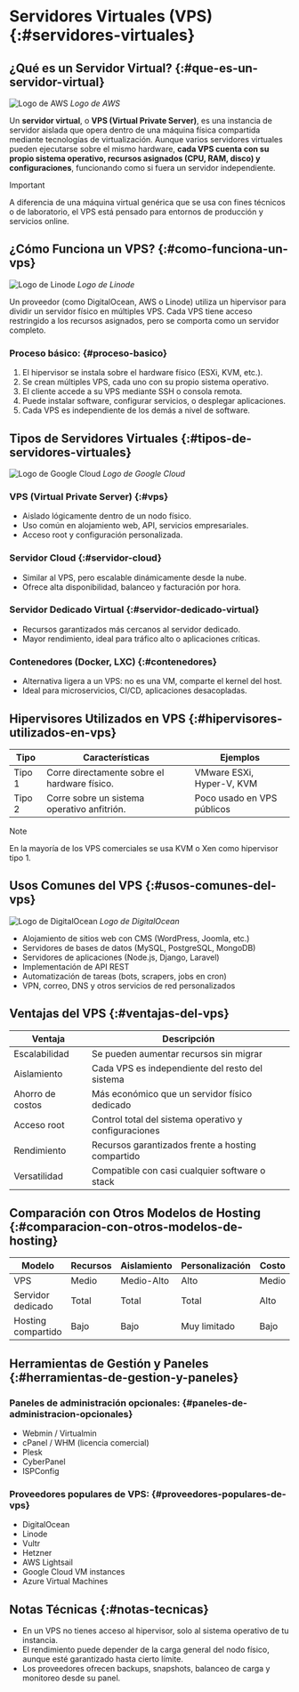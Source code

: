 # Servidores Virtuales (VPS) {:#servidores-virtuales}

## ¿Qué es un Servidor Virtual? {:#que-es-un-servidor-virtual}

<div class="center">
	<img src="../assets/images/logo/aws.png" alt="Logo de AWS" class="logo--3rd-party">
	<i>Logo de AWS</i>
</div>

Un **servidor virtual**, o **VPS (Virtual Private Server)**, es una instancia de servidor aislada que opera dentro de una máquina física compartida mediante tecnologías de virtualización. Aunque varios servidores virtuales pueden ejecutarse sobre el mismo hardware, **cada VPS cuenta con su propio sistema operativo, recursos asignados (CPU, RAM, disco) y configuraciones**, funcionando como si fuera un servidor independiente.

> [!IMPORTANT]
> A diferencia de una máquina virtual genérica que se usa con fines técnicos o de laboratorio, el VPS está pensado para entornos de producción y servicios online.

## ¿Cómo Funciona un VPS? {:#como-funciona-un-vps}

<div class="center">
	<img src="../assets/images/logo/linode.png" alt="Logo de Linode" class="logo--3rd-party">
	<i>Logo de Linode</i>
</div>

Un proveedor (como DigitalOcean, AWS o Linode) utiliza un hipervisor para dividir un servidor físico en múltiples VPS. Cada VPS tiene acceso restringido a los recursos asignados, pero se comporta como un servidor completo.

### Proceso básico: {#proceso-basico}

1. El hipervisor se instala sobre el hardware físico (ESXi, KVM, etc.).
2. Se crean múltiples VPS, cada uno con su propio sistema operativo.
3. El cliente accede a su VPS mediante SSH o consola remota.
4. Puede instalar software, configurar servicios, o desplegar aplicaciones.
5. Cada VPS es independiente de los demás a nivel de software.

## Tipos de Servidores Virtuales {:#tipos-de-servidores-virtuales}

<div class="center">
	<img src="../assets/images/logo/google-cloud.png" alt="Logo de Google Cloud" class="logo--3rd-party">
	<i>Logo de Google Cloud</i>
</div>

### VPS (Virtual Private Server) {:#vps}

- Aislado lógicamente dentro de un nodo físico.
- Uso común en alojamiento web, API, servicios empresariales.
- Acceso root y configuración personalizada.

### Servidor Cloud {:#servidor-cloud}

- Similar al VPS, pero escalable dinámicamente desde la nube.
- Ofrece alta disponibilidad, balanceo y facturación por hora.

### Servidor Dedicado Virtual {:#servidor-dedicado-virtual}

- Recursos garantizados más cercanos al servidor dedicado.
- Mayor rendimiento, ideal para tráfico alto o aplicaciones críticas.

### Contenedores (Docker, LXC) {:#contenedores}

- Alternativa ligera a un VPS: no es una VM, comparte el kernel del host.
- Ideal para microservicios, CI/CD, aplicaciones desacopladas.

## Hipervisores Utilizados en VPS {:#hipervisores-utilizados-en-vps}

| Tipo   | Características                              | Ejemplos                   |
|--------|----------------------------------------------|----------------------------|
| Tipo 1 | Corre directamente sobre el hardware físico. | VMware ESXi, Hyper-V, KVM  |
| Tipo 2 | Corre sobre un sistema operativo anfitrión.  | Poco usado en VPS públicos |

> [!NOTE]
> En la mayoría de los VPS comerciales se usa KVM o Xen como hipervisor tipo 1.

## Usos Comunes del VPS {:#usos-comunes-del-vps}

<div class="center">
	<img src="../assets/images/logo/digitalocean.png" alt="Logo de DigitalOcean" class="logo--3rd-party">
	<i>Logo de DigitalOcean</i>
</div>

- Alojamiento de sitios web con CMS (WordPress, Joomla, etc.)
- Servidores de bases de datos (MySQL, PostgreSQL, MongoDB)
- Servidores de aplicaciones (Node.js, Django, Laravel)
- Implementación de API REST
- Automatización de tareas (bots, scrapers, jobs en cron)
- VPN, correo, DNS y otros servicios de red personalizados

## Ventajas del VPS {:#ventajas-del-vps}

| Ventaja          | Descripción                                           |
|------------------|-------------------------------------------------------|
| Escalabilidad    | Se pueden aumentar recursos sin migrar                |
| Aislamiento      | Cada VPS es independiente del resto del sistema       |
| Ahorro de costos | Más económico que un servidor físico dedicado         |
| Acceso root      | Control total del sistema operativo y configuraciones |
| Rendimiento      | Recursos garantizados frente a hosting compartido     |
| Versatilidad     | Compatible con casi cualquier software o stack        |

## Comparación con Otros Modelos de Hosting {:#comparacion-con-otros-modelos-de-hosting}

| Modelo             | Recursos | Aislamiento | Personalización | Costo |
|--------------------|----------|-------------|-----------------|-------|
| VPS                | Medio    | Medio-Alto  | Alto            | Medio |
| Servidor dedicado  | Total    | Total       | Total           | Alto  |
| Hosting compartido | Bajo     | Bajo        | Muy limitado    | Bajo  |

## Herramientas de Gestión y Paneles {:#herramientas-de-gestion-y-paneles}

### Paneles de administración opcionales: {#paneles-de-administracion-opcionales}

- Webmin / Virtualmin
- cPanel / WHM (licencia comercial)
- Plesk
- CyberPanel
- ISPConfig

### Proveedores populares de VPS: {#proveedores-populares-de-vps}

- DigitalOcean
- Linode
- Vultr
- Hetzner
- AWS Lightsail
- Google Cloud VM instances
- Azure Virtual Machines

## Notas Técnicas {:#notas-tecnicas}

- En un VPS no tienes acceso al hipervisor, solo al sistema operativo de tu instancia.
- El rendimiento puede depender de la carga general del nodo físico, aunque esté garantizado hasta cierto límite.
- Los proveedores ofrecen backups, snapshots, balanceo de carga y monitoreo desde su panel.

